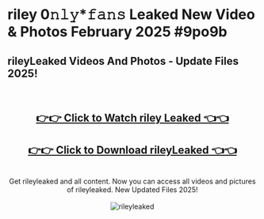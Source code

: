 # riley 0𝚗𝚕𝚢*𝚏𝚊𝚗𝚜 Leaked New Video & Photos February 2025 #9po9b

<h2>rileyLeaked Videos And Photos - Update Files 2025!</h2>
<br>
<div align="center">
<h2><a href="https://mediaupload.pro?title=riley&ref=11F" rel="nofollow">👉👉 Click to Watch riley Leaked 👈👈</a></h2>
<h2><a href="https://mediaupload.pro?title=riley&ref=11F" rel="nofollow">👉👉 Click to Download rileyLeaked 👈👈</a></h2>
<br>
Get rileyleaked and all content. Now you can access all videos and pictures of rileyleaked. New Updated Files 2025!
<br>
<br>
<a href="https://mediaupload.pro?title=riley&ref=11F" rel="nofollow" data-target="animated-image.originalLink"><img src="https://i.ibb.co/Gkj2r4b/banner.png" alt="rileyleaked" style="max-width: 100%; display: inline-block;" data-target="animated-image.originalImage"></a>
</div>
<br>

